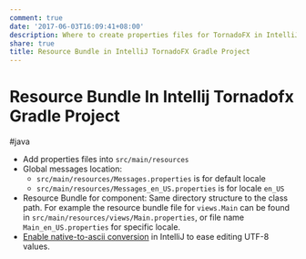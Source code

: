 ```yaml
---
comment: true
date: '2017-06-03T16:09:41+08:00'
description: Where to create properties files for TornadoFX in IntelliJ Gradle Project.
share: true
title: Resource Bundle in IntelliJ TornadoFX Gradle Project
---
```


# Resource Bundle In Intellij Tornadofx Gradle Project

#java

- Add properties files into `src/main/resources`
- Global messages location:
	- `src/main/resources/Messages.properties` is for default locale
	- `src/main/resources/Messages_en_US.properties` is for locale `en_US`
- Resource Bundle for component: Same directory structure to the class path. For example the resource bundle file for `views.Main` can be found in `src/main/resources/views/Main.properties`, or file name `Main_en_US.properties` for specific locale.
- [Enable native-to-ascii conversion](https://www.jetbrains.com/help/idea/configuring-encoding-for-properties-files.html) in IntelliJ to ease editing UTF-8 values.
